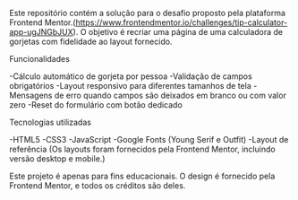 Este repositório contém a solução para o desafio proposto pela plataforma Frontend Mentor.(https://www.frontendmentor.io/challenges/tip-calculator-app-ugJNGbJUX). O objetivo é recriar uma página de uma calculadora de gorjetas com fidelidade ao layout fornecido.

Funcionalidades

-Cálculo automático de gorjeta por pessoa
-Validação de campos obrigatórios
-Layout responsivo para diferentes tamanhos de tela
-Mensagens de erro quando campos são deixados em branco ou com valor zero
-Reset do formulário com botão dedicado

Tecnologias utilizadas

-HTML5
-CSS3
-JavaScript
-Google Fonts (Young Serif e Outfit)
-Layout de referência (Os layouts foram fornecidos pela Frontend Mentor, incluindo versão desktop e mobile.)

Este projeto é apenas para fins educacionais. O design é fornecido pela Frontend Mentor, e todos os créditos são deles.
